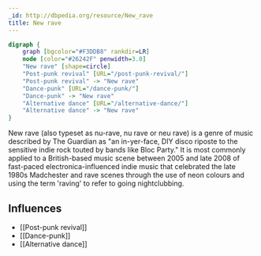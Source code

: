 ```yaml
---
_id: http://dbpedia.org/resource/New_rave
title: New rave
---
```


```dot
digraph {
	graph [bgcolor="#F3DDB8" rankdir=LR]
	node [color="#26242F" penwidth=3.0]
	"New rave" [shape=circle]
	"Post-punk revival" [URL="/post-punk-revival/"]
	"Post-punk revival" -> "New rave"
	"Dance-punk" [URL="/dance-punk/"]
	"Dance-punk" -> "New rave"
	"Alternative dance" [URL="/alternative-dance/"]
	"Alternative dance" -> "New rave"
}
```

New rave (also typeset as nu-rave, nu rave or neu rave) is a genre of music described by The Guardian as "an in-yer-face, DIY disco riposte to the sensitive indie rock touted by bands like Bloc Party." It is most commonly applied to a British-based music scene between 2005 and late 2008 of fast-paced electronica-influenced indie music that celebrated the late 1980s Madchester and rave scenes through the use of neon colours and using the term 'raving' to refer to going nightclubbing.

## Influences
- [[Post-punk revival]]
- [[Dance-punk]]
- [[Alternative dance]]
